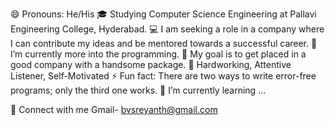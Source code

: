   
😄   Pronouns: He/His
🎓   Studying Computer Science Engineering at Pallavi Engineering College, Hyderabad.
💻   I am seeking a role in a company where I can contribute my ideas and be mentored towards a successful career.
🔭   I’m currently more into the programming.
🎯   My goal is to get placed in a good company with a handsome package.
🌱   Hardworking, Attentive Listener, Self-Motivated
⚡   Fun fact: There are two ways to write error-free programs; only the third one works.
🤔   I’m currently learning ...

👋 Connect with me
   Gmail- bvsreyanth@gmail.com
   

